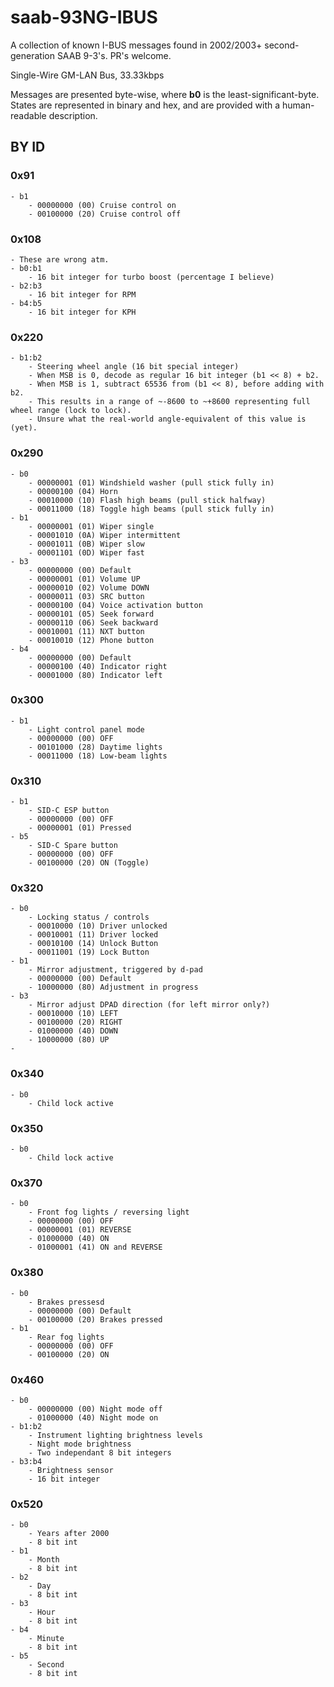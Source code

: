 # saab-93NG-IBUS
A collection of known I-BUS messages found in 2002/2003+ second-generation SAAB 9-3's. PR's welcome.

Single-Wire GM-LAN Bus, 33.33kbps

Messages are presented byte-wise, where **b0** is the least-significant-byte.
States are represented in binary and hex, and are provided with a human-readable description.

## BY ID
### 0x91
    - b1
        - 00000000 (00) Cruise control on
        - 00100000 (20) Cruise control off
### 0x108
    - These are wrong atm.
    - b0:b1
        - 16 bit integer for turbo boost (percentage I believe)
    - b2:b3
        - 16 bit integer for RPM
    - b4:b5
        - 16 bit integer for KPH
### 0x220
    - b1:b2
        - Steering wheel angle (16 bit special integer)
        - When MSB is 0, decode as regular 16 bit integer (b1 << 8) + b2.
        - When MSB is 1, subtract 65536 from (b1 << 8), before adding with b2.
        - This results in a range of ~-8600 to ~+8600 representing full wheel range (lock to lock).
        - Unsure what the real-world angle-equivalent of this value is (yet).
### 0x290
    - b0
        - 00000001 (01) Windshield washer (pull stick fully in)
        - 00000100 (04) Horn
        - 00010000 (10) Flash high beams (pull stick halfway)
        - 00011000 (18) Toggle high beams (pull stick fully in)
    - b1
        - 00000001 (01) Wiper single
        - 00001010 (0A) Wiper intermittent
        - 00001011 (0B) Wiper slow
        - 00001101 (0D) Wiper fast
    - b3
        - 00000000 (00) Default
        - 00000001 (01) Volume UP
        - 00000010 (02) Volume DOWN
        - 00000011 (03) SRC button
        - 00000100 (04) Voice activation button
        - 00000101 (05) Seek forward
        - 00000110 (06) Seek backward
        - 00010001 (11) NXT button
        - 00010010 (12) Phone button
    - b4
        - 00000000 (00) Default
        - 00000100 (40) Indicator right
        - 00001000 (80) Indicator left
### 0x300
    - b1
        - Light control panel mode
        - 00000000 (00) OFF
        - 00101000 (28) Daytime lights
        - 00011000 (18) Low-beam lights
### 0x310
    - b1
        - SID-C ESP button
        - 00000000 (00) OFF
        - 00000001 (01) Pressed
    - b5
        - SID-C Spare button
        - 00000000 (00) OFF
        - 00100000 (20) ON (Toggle)
### 0x320
    - b0
        - Locking status / controls 
        - 00010000 (10) Driver unlocked
        - 00010001 (11) Driver locked
        - 00010100 (14) Unlock Button
        - 00011001 (19) Lock Button
    - b1
        - Mirror adjustment, triggered by d-pad
        - 00000000 (00) Default
        - 10000000 (80) Adjustment in progress
    - b3
        - Mirror adjust DPAD direction (for left mirror only?)
        - 00010000 (10) LEFT
        - 00100000 (20) RIGHT
        - 01000000 (40) DOWN
        - 10000000 (80) UP
    - 
### 0x340
    - b0
        - Child lock active
### 0x350
    - b0
        - Child lock active
### 0x370
    - b0
        - Front fog lights / reversing light
        - 00000000 (00) OFF
        - 00000001 (01) REVERSE
        - 01000000 (40) ON
        - 01000001 (41) ON and REVERSE
### 0x380
    - b0
        - Brakes pressesd
        - 00000000 (00) Default
        - 00100000 (20) Brakes pressed
    - b1
        - Rear fog lights
        - 00000000 (00) OFF
        - 00100000 (20) ON
### 0x460
    - b0
        - 00000000 (00) Night mode off
        - 01000000 (40) Night mode on
    - b1:b2
        - Instrument lighting brightness levels 
        - Night mode brightness
        - Two independant 8 bit integers
    - b3:b4
        - Brightness sensor
        - 16 bit integer
### 0x520
    - b0
        - Years after 2000
        - 8 bit int
    - b1
        - Month
        - 8 bit int
    - b2
        - Day
        - 8 bit int
    - b3
        - Hour
        - 8 bit int
    - b4
        - Minute
        - 8 bit int
    - b5
        - Second
        - 8 bit int
